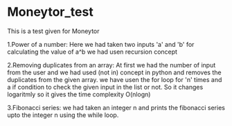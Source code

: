 # Moneytor_test
  This is a test given for Moneytor
  
1.Power of a number: 
  Here we had taken two inputs 'a' and 'b' for calculating the value of a^b we had usen recursion concept 

2.Removing duplicates from an array:
  At first we had the number of input from the user and we had used (not in) concept in python and removes the duplicates from the given array.
  we have usen the for loop for 'n' times and a if condition to check the given input in the list or not. So it changes logaritmly so it gives the time complexity O(nlogn)
  
3.Fibonacci series:
  we had taken an integer n and prints the fibonacci series upto the integer n using the while loop.
